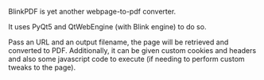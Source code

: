 BlinkPDF is yet another webpage-to-pdf converter.

It uses PyQt5 and QtWebEngine (with Blink engine) to do so.

Pass an URL and an output filename, the page will be retrieved and converted
to PDF. Additionally, it can be given custom cookies and headers and also
some javascript code to execute (if needing to perform custom tweaks to
the page).
